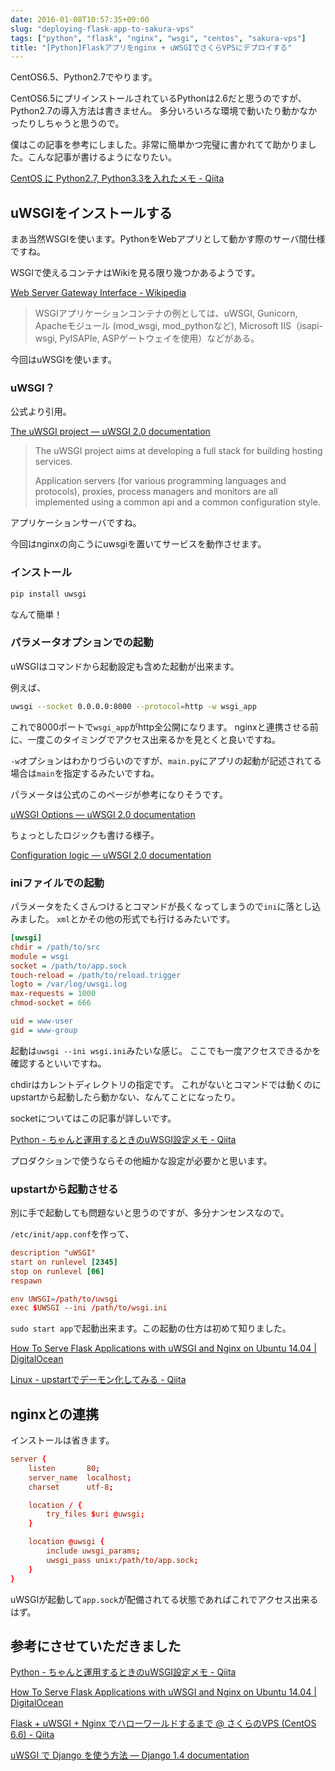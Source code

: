```yaml
---
date: 2016-01-08T10:57:35+09:00
slug: "deploying-flask-app-to-sakura-vps"
tags: ["python", "flask", "nginx", "wsgi", "centos", "sakura-vps"]
title: "[Python]Flaskアプリをnginx + uWSGIでさくらVPSにデプロイする"
---
```


CentOS6.5、Python2.7でやります。

CentOS6.5にプリインストールされているPythonは2.6だと思うのですが、Python2.7の導入方法は書きません。
多分いろいろな環境で動いたり動かなかったりしちゃうと思うので。

僕はこの記事を参考にしました。非常に簡単かつ完璧に書かれてて助かりました。こんな記事が書けるようになりたい。

[CentOS に Python2.7, Python3.3を入れたメモ - Qiita](http://qiita.com/a_yasui/items/5f453297855791ed648d)

## uWSGIをインストールする

まあ当然WSGIを使います。PythonをWebアプリとして動かす際のサーバ間仕様ですね。

WSGIで使えるコンテナはWikiを見る限り幾つかあるようです。

[Web Server Gateway Interface - Wikipedia](https://ja.wikipedia.org/wiki/Web_Server_Gateway_Interface)

> WSGIアプリケーションコンテナの例としては、uWSGI, Gunicorn, Apacheモジュール (mod_wsgi, mod_pythonなど), Microsoft IIS（isapi-wsgi, PyISAPIe, ASPゲートウェイを使用）などがある。

今回はuWSGIを使います。

### uWSGI？

公式より引用。

[The uWSGI project — uWSGI 2.0 documentation](https://uwsgi-docs.readthedocs.org/en/latest/)

> The uWSGI project aims at developing a full stack for building hosting services.
> 
> Application servers (for various programming languages and protocols), proxies, process managers and monitors are all implemented using a common api and a common configuration style.

アプリケーションサーバですね。

今回はnginxの向こうにuwsgiを置いてサービスを動作させます。

### インストール

``` sh
pip install uwsgi
```

なんて簡単！

### パラメータオプションでの起動

uWSGIはコマンドから起動設定も含めた起動が出来ます。

例えば、

``` sh
uwsgi --socket 0.0.0.0:8000 --protocol=http -w wsgi_app
```

これで8000ポートで`wsgi_app`がhttp全公開になります。
nginxと連携させる前に、一度このタイミングでアクセス出来るかを見とくと良いですね。

`-w`オプションはわかりづらいのですが、`main.py`にアプリの起動が記述されてる場合は`main`を指定するみたいですね。

パラメータは公式のこのページが参考になりそうです。

[uWSGI Options — uWSGI 2.0 documentation](http://uwsgi-docs.readthedocs.org/en/latest/Options.html)

ちょっとしたロジックも書ける様子。

[Configuration logic — uWSGI 2.0 documentation](http://uwsgi-docs.readthedocs.org/en/latest/ConfigLogic.html)

### iniファイルでの起動

パラメータをたくさんつけるとコマンドが長くなってしまうので`ini`に落とし込みました。
`xml`とかその他の形式でも行けるみたいです。

``` ini
[uwsgi]
chdir = /path/to/src
module = wsgi
socket = /path/to/app.sock
touch-reload = /path/to/reload.trigger
logto = /var/log/uwsgi.log
max-requests = 1000
chmod-socket = 666

uid = www-user
gid = www-group
```

起動は`uwsgi --ini wsgi.ini`みたいな感じ。
ここでも一度アクセスできるかを確認するといいですね。

chdirはカレントディレクトリの指定です。
これがないとコマンドでは動くのにupstartから起動したら動かない、なんてことになったり。

socketについてはこの記事が詳しいです。

[Python - ちゃんと運用するときのuWSGI設定メモ - Qiita](http://qiita.com/yasunori/items/64606e63b36b396cf695#etcnginxconfdsample_nginxconf)

プロダクションで使うならその他細かな設定が必要かと思います。

### upstartから起動させる

別に手で起動しても問題ないと思うのですが、多分ナンセンスなので。

`/etc/init/app.conf`を作って、

``` conf
description "uWSGI"
start on runlevel [2345]
stop on runlevel [06]
respawn

env UWSGI=/path/to/uwsgi
exec $UWSGI --ini /path/to/wsgi.ini
```

`sudo start app`で起動出来ます。この起動の仕方は初めて知りました。

[How To Serve Flask Applications with uWSGI and Nginx on Ubuntu 14.04 | DigitalOcean](https://www.digitalocean.com/community/tutorials/how-to-serve-flask-applications-with-uwsgi-and-nginx-on-ubuntu-14-04)

[Linux - upstartでデーモン化してみる - Qiita](http://qiita.com/kuni-nakaji/items/f3426bf69be947c594c4)

## nginxとの連携

インストールは省きます。

``` conf
server {
    listen       80;
    server_name  localhost;
    charset      utf-8;

    location / {
        try_files $uri @uwsgi;
    }

    location @uwsgi {
        include uwsgi_params;
        uwsgi_pass unix:/path/to/app.sock;
    }
}
```

uWSGIが起動して`app.sock`が配備されてる状態であればこれでアクセス出来るはず。

## 参考にさせていただきました

[Python - ちゃんと運用するときのuWSGI設定メモ - Qiita](http://qiita.com/yasunori/items/64606e63b36b396cf695#etcnginxconfdsample_nginxconf)

[How To Serve Flask Applications with uWSGI and Nginx on Ubuntu 14.04 | DigitalOcean](https://www.digitalocean.com/community/tutorials/how-to-serve-flask-applications-with-uwsgi-and-nginx-on-ubuntu-14-04)

[Flask + uWSGI + Nginx でハローワールドするまで @ さくらのVPS (CentOS 6.6) - Qiita](http://qiita.com/morinokami/items/e0efb2ae2aa04a1b148b)

[uWSGI で Django を使う方法 — Django 1.4 documentation](http://docs.djangoproject.jp/en/latest/howto/deployment/wsgi/uwsgi.html)

